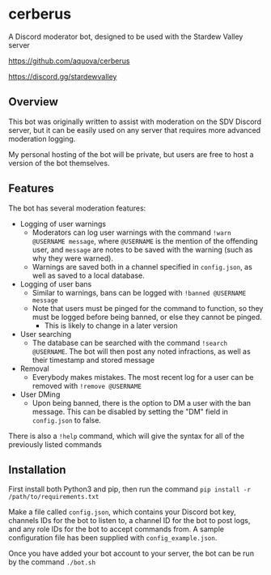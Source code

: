 # cerberus

A Discord moderator bot, designed to be used with the Stardew Valley server

https://github.com/aquova/cerberus

https://discord.gg/stardewvalley

## Overview

This bot was originally written to assist with moderation on the SDV Discord server, but it can be easily used on any server that requires more advanced moderation logging.

My personal hosting of the bot will be private, but users are free to host a version of the bot themselves.

## Features

The bot has several moderation features:

- Logging of user warnings
    - Moderators can log user warnings with the command `!warn @USERNAME message`, where `@USERNAME` is the mention of the offending user, and `message` are notes to be saved with the warning (such as why they were warned).
    - Warnings are saved both in a channel specified in `config.json`, as well as saved to a local database.
- Logging of user bans
    - Similar to warnings, bans can be logged with `!banned @USERNAME message`
    - Note that users must be pinged for the command to function, so they must be logged before being banned, or else they cannot be pinged.
        - This is likely to change in a later version
- User searching
    - The database can be searched with the command `!search @USERNAME`. The bot will then post any noted infractions, as well as their timestamp and stored message
- Removal
    - Everybody makes mistakes. The most recent log for a user can be removed with `!remove @USERNAME`
- User DMing
    - Upon being banned, there is the option to DM a user with the ban message. This can be disabled by setting the "DM" field in `config.json` to false.

There is also a `!help` command, which will give the syntax for all of the previously listed commands

## Installation

First install both Python3 and pip, then run the command `pip install -r /path/to/requirements.txt`

Make a file called `config.json`, which contains your Discord bot key, channels IDs for the bot to listen to, a channel ID for the bot to post logs, and any role IDs for the bot to accept commands from. A sample configuration file has been supplied with `config_example.json`.

Once you have added your bot account to your server, the bot can be run by the command `./bot.sh`

